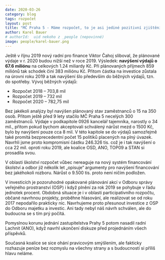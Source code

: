 ```yaml
---
date: 2020-03-26
category: blog
tags: rozpočet
layout: post
title: "MČ Praha 5 - Máme rozpočet, to je asi jediné pozitivní zjištění"
author: Karel Bauer
# authorId:  uid nekoho z _people (nepovinné)
image: people/karel-bauer.png
---
```


Ještě v říjnu 2019 nový radní pro finance Viktor Čahoj sliboval, že plánované výdaje v r. 2020 budou nižší než v roce 2019. Výsledek: **navýšení výdajů o 67.6 miliónu** na celkových 1.24 miliardy Kč. Při plánovaných příjmech 859 miliónů tak schodek činí 383 miliónu Kč. Přitom částka na investice zůstala na úrovni roku 2019 a tak navýšení šlo především do běžných výdajů, tzn. do spotřeby.
Vývoj běžných výdajů:
* Rozpočet 2018 – 703,8 mil
* Rozpočet 2019 – 732 mil
* Rozpočet 2020 – 782,75 mil

Bez jakékoli analýzy byl navýšen plánovaný stav zaměstnanců o 15 na 350 osob. Přitom ještě před 9 lety stačilo MČ Praha 5 necelých 300 zaměstnanců. Výdaje v podkapitole 0926 kancelář tajemníka,  narostly o 34 mil., přitom pokud bychom akceptovali schválený nárůst mezd o 1500 Kč, bylo by navýšení pouze cca 8 mil. V této kapitole se do výdajů samozřejmě také promítá bezprecedentní počet 15 politiků placených na plný úvazek. Navrhli jsme proto kompromisní částku 246.326 tis. což je i tak navýšení o cca 22 mil. oproti roku 2019, ale koalice OSD, ANO, TOP09 a STAN si prosadila svou.

V oblasti školství rozpočet vůbec nereaguje na nový systém financování školství a odbor již několik let „opisuje“ argumenty pro navýšení financování bez jakéhokoli rozboru.  Nárůst o 9.500 tis. proto není ničím podložen.

V investicích je pozoruhodné opakované plánování akcí v Odboru správy veřejného prostranství (OSP) i když plnění za rok 2019 se pohybuje v řádu jednotek procent. Obdobná situace je i v oblasti participativního rozpočtu, občané navrhnou projekty, proběhne hlasování, ale realizovat se od roku 2017 nepodařilo prakticky nic. Navrhujeme proto přesunout investice z OSP do Odboru majetku a investic. Ani tady nebyl náš návrh schválen, ale do budoucna se s tím prý počítá.

Pomyslnou korunu jednání zastupitelstva Prahy 5 potom nasadil radní Lachnit (ANO), když navrhl ukončení diskuze před projednáním všech příspěvků.

Současná koalice se sice ohání pravicovým smýšlením, ale fakticky rozhazuje peníze bez rozmyslu na všechny strany a s budoucností si příliš hlavu neláme.

